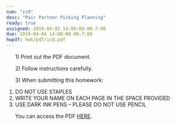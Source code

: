 ```yaml
---
num: "ic0"
desc: "Pair Partner Picking Planning"
ready: true
assigned: 2019-04-02 14:00:00.00-7:00
due: 2019-04-04 14:00:00.00-7:00
hwpdf: hwk/pdf/ic0.pdf
---
```


<ol markdown="1">

<p>1) Print out the PDF document.</p>
<p>2) Follow instructions carefully.</p>
<p>3) When submitting this homework:</p>

<li>DO NOT USE STAPLES</li>
<li>WRITE YOUR NAME ON EACH PAGE IN THE SPACE PROVIDED</li>
<li>USE DARK INK PENS – PLEASE DO NOT USE PENCIL</li>

You can access the PDF <a href="{{'hwk/pdf/ic0.pdf' | relative_url }}">HERE</a>.

</ol>

